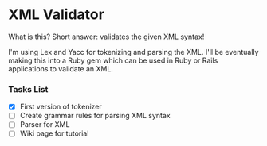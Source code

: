 XML Validator
=============

What is this? Short answer: validates the given XML syntax!

I'm using Lex and Yacc for tokenizing and parsing the XML. I'll be eventually making this into a Ruby gem which can be used in Ruby or Rails applications to validate an XML.

### Tasks List

- [x] First version of tokenizer
- [ ] Create grammar rules for parsing XML syntax
- [ ] Parser for XML
- [ ] Wiki page for tutorial
